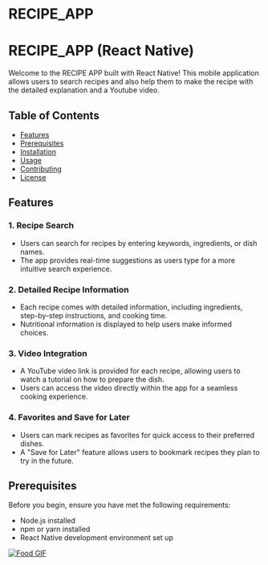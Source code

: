 # RECIPE_APP
# RECIPE_APP (React Native)

Welcome to the RECIPE APP built with React Native! This mobile application allows users to search recipes and also help them to make the recipe with the detailed explanation and a Youtube video.

## Table of Contents

- [Features](#features)
- [Prerequisites](#prerequisites)
- [Installation](#installation)
- [Usage](#usage)
- [Contributing](#contributing)
- [License](#license)

## Features
### 1. Recipe Search
   - Users can search for recipes by entering keywords, ingredients, or dish names.
   - The app provides real-time suggestions as users type for a more intuitive search experience.

### 2. Detailed Recipe Information
   - Each recipe comes with detailed information, including ingredients, step-by-step instructions, and cooking time.
   - Nutritional information is displayed to help users make informed choices.

### 3. Video Integration
   - A YouTube video link is provided for each recipe, allowing users to watch a tutorial on how to prepare the dish.
   - Users can access the video directly within the app for a seamless cooking experience.

### 4. Favorites and Save for Later
   - Users can mark recipes as favorites for quick access to their preferred dishes.
   - A "Save for Later" feature allows users to bookmark recipes they plan to try in the future.

## Prerequisites

Before you begin, ensure you have met the following requirements:

- Node.js installed
- npm or yarn installed
- React Native development environment set up

[![Food GIF](https://github.com/s21sd/RECIPE_APP/raw/master/assets/food.gif)](https://github.com/s21sd/RECIPE_APP/blob/master/assets/food.gif)


